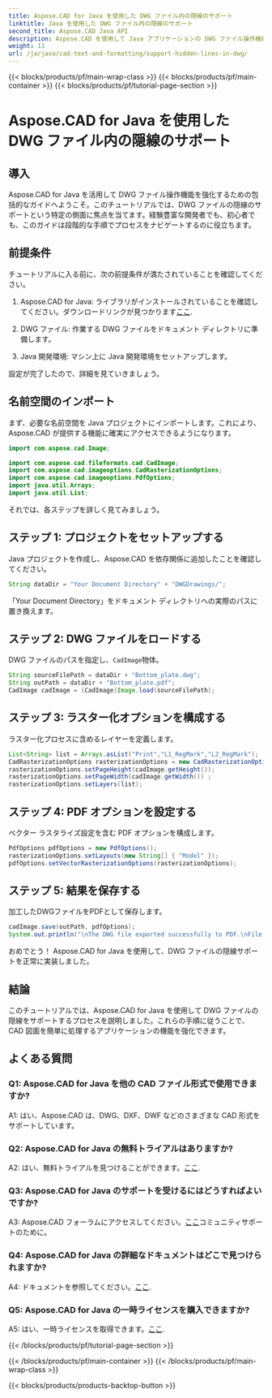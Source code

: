 ```yaml
---
title: Aspose.CAD for Java を使用した DWG ファイル内の隠線のサポート
linktitle: Java を使用した DWG ファイル内の隠線のサポート
second_title: Aspose.CAD Java API
description: Aspose.CAD を使用して Java アプリケーションの DWG ファイル操作機能を強化する方法を学びます。隠線のサポートについては、ステップバイステップのガイドに従ってください。 CAD 図面の処理を簡単に強化します。
weight: 11
url: /ja/java/cad-text-and-formatting/support-hidden-lines-in-dwg/
---
```


{{< blocks/products/pf/main-wrap-class >}}
{{< blocks/products/pf/main-container >}}
{{< blocks/products/pf/tutorial-page-section >}}

# Aspose.CAD for Java を使用した DWG ファイル内の隠線のサポート

## 導入

Aspose.CAD for Java を活用して DWG ファイル操作機能を強化するための包括的なガイドへようこそ。このチュートリアルでは、DWG ファイルの隠線のサポートという特定の側面に焦点を当てます。経験豊富な開発者でも、初心者でも、このガイドは段階的な手順でプロセスをナビゲートするのに役立ちます。

## 前提条件

チュートリアルに入る前に、次の前提条件が満たされていることを確認してください。

1.  Aspose.CAD for Java: ライブラリがインストールされていることを確認してください。ダウンロードリンクが見つかります[ここ](https://releases.aspose.com/cad/java/).

2. DWG ファイル: 作業する DWG ファイルをドキュメント ディレクトリに準備します。

3. Java 開発環境: マシン上に Java 開発環境をセットアップします。

設定が完了したので、詳細を見ていきましょう。

## 名前空間のインポート

まず、必要な名前空間を Java プロジェクトにインポートします。これにより、Aspose.CAD が提供する機能に確実にアクセスできるようになります。

```java
import com.aspose.cad.Image;

import com.aspose.cad.fileformats.cad.CadImage;
import com.aspose.cad.imageoptions.CadRasterizationOptions;
import com.aspose.cad.imageoptions.PdfOptions;
import java.util.Arrays;
import java.util.List;
```

それでは、各ステップを詳しく見てみましょう。

## ステップ 1: プロジェクトをセットアップする

Java プロジェクトを作成し、Aspose.CAD を依存関係に追加したことを確認してください。

```java
String dataDir = "Your Document Directory" + "DWGDrawings/";
```

「Your Document Directory」をドキュメント ディレクトリへの実際のパスに置き換えます。

## ステップ 2: DWG ファイルをロードする

 DWG ファイルのパスを指定し、`CadImage`物体。

```java
String sourceFilePath = dataDir + "Bottom_plate.dwg";
String outPath = dataDir + "Bottom_plate.pdf";
CadImage cadImage = (CadImage)Image.load(sourceFilePath);
```

## ステップ 3: ラスター化オプションを構成する

ラスター化プロセスに含めるレイヤーを定義します。

```java
List<String> list = Arrays.asList("Print","L1_RegMark","L2_RegMark");
CadRasterizationOptions rasterizationOptions = new CadRasterizationOptions();
rasterizationOptions.setPageHeight(cadImage.getHeight());
rasterizationOptions.setPageWidth(cadImage.getWidth()) ;
rasterizationOptions.setLayers(list);
```

## ステップ 4: PDF オプションを設定する

ベクター ラスタライズ設定を含む PDF オプションを構成します。

```java
PdfOptions pdfOptions = new PdfOptions();
rasterizationOptions.setLayouts(new String[] { "Model" });
pdfOptions.setVectorRasterizationOptions(rasterizationOptions);
```

## ステップ 5: 結果を保存する

加工したDWGファイルをPDFとして保存します。

```java
cadImage.save(outPath, pdfOptions);
System.out.println("\nThe DWG file exported successfully to PDF.\nFile saved at " + dataDir);
```

おめでとう！ Aspose.CAD for Java を使用して、DWG ファイルの隠線サポートを正常に実装しました。

## 結論

このチュートリアルでは、Aspose.CAD for Java を使用して DWG ファイルの隠線をサポートするプロセスを説明しました。これらの手順に従うことで、CAD 図面を簡単に処理するアプリケーションの機能を強化できます。

## よくある質問

### Q1: Aspose.CAD for Java を他の CAD ファイル形式で使用できますか?

A1: はい、Aspose.CAD は、DWG、DXF、DWF などのさまざまな CAD 形式をサポートしています。

### Q2: Aspose.CAD for Java の無料トライアルはありますか?

 A2: はい、無料トライアルを見つけることができます。[ここ](https://releases.aspose.com/).

### Q3: Aspose.CAD for Java のサポートを受けるにはどうすればよいですか?

 A3: Aspose.CAD フォーラムにアクセスしてください。[ここ](https://forum.aspose.com/c/cad/19)コミュニティサポートのために。

### Q4: Aspose.CAD for Java の詳細なドキュメントはどこで見つけられますか?

 A4: ドキュメントを参照してください。[ここ](https://reference.aspose.com/cad/java/).

### Q5: Aspose.CAD for Java の一時ライセンスを購入できますか?

 A5: はい、一時ライセンスを取得できます。[ここ](https://purchase.aspose.com/temporary-license/).

{{< /blocks/products/pf/tutorial-page-section >}}

{{< /blocks/products/pf/main-container >}}
{{< /blocks/products/pf/main-wrap-class >}}

{{< blocks/products/products-backtop-button >}}
